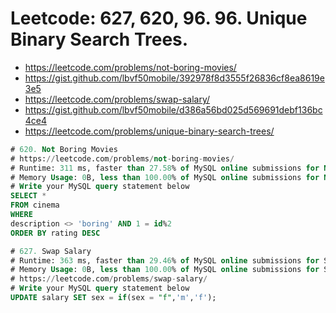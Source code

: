 # Leetcode: 627, 620, 96. 96. Unique Binary Search Trees.

- https://leetcode.com/problems/not-boring-movies/
- https://gist.github.com/lbvf50mobile/392978f8d3555f26836cf8ea8619e3e5
- https://leetcode.com/problems/swap-salary/
- https://gist.github.com/lbvf50mobile/d386a56bd025d569691debf136bc4ce4
- https://leetcode.com/problems/unique-binary-search-trees/

```SQL
# 620. Not Boring Movies
# https://leetcode.com/problems/not-boring-movies/
# Runtime: 311 ms, faster than 27.58% of MySQL online submissions for Not Boring Movies.
# Memory Usage: 0B, less than 100.00% of MySQL online submissions for Not Boring Movies.
# Write your MySQL query statement below
SELECT *
FROM cinema
WHERE
description <> 'boring' AND 1 = id%2
ORDER BY rating DESC

```

```SQL
# 627. Swap Salary
# Runtime: 363 ms, faster than 29.46% of MySQL online submissions for Swap Salary.
# Memory Usage: 0B, less than 100.00% of MySQL online submissions for Swap Salary.
# https://leetcode.com/problems/swap-salary/
# Write your MySQL query statement below
UPDATE salary SET sex = if(sex = "f",'m','f');
```